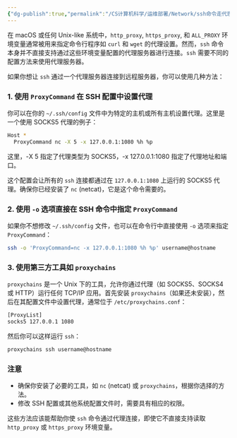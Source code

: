 ```yaml
---
{"dg-publish":true,"permalink":"/CS计算机科学/运维部署/Network/ssh命令走代理的方式/","created":"2024-04-20T15:32:28.000+08:00","updated":"2024-04-24T00:35:57.476+08:00"}
---
```



在 macOS 或任何 Unix-like 系统中，`http_proxy`, `https_proxy`, 和 `ALL_PROXY` 环境变量通常被用来指定命令行程序如 `curl` 和 `wget` 的代理设置。然而，`ssh` 命令本身并不直接支持通过这些环境变量配置的代理服务器进行连接。`ssh` 需要不同的配置方法来使用代理服务器。

如果你想让 `ssh` 通过一个代理服务器连接到远程服务器，你可以使用几种方法：

### 1. 使用 `ProxyCommand` 在 SSH 配置中设置代理

你可以在你的 `~/.ssh/config` 文件中为特定的主机或所有主机设置代理。这里是一个使用 SOCKS5 代理的例子：

```bash
Host *
  ProxyCommand nc -X 5 -x 127.0.0.1:1080 %h %p
```

这里，-X 5 指定了代理类型为 SOCKS5，-x 127.0.0.1:1080 指定了代理地址和端口。

这个配置会让所有的 `ssh` 连接都通过在 `127.0.0.1:1080` 上运行的 SOCKS5 代理。确保你已经安装了 `nc` (netcat)，它是这个命令需要的。

### 2. 使用 `-o` 选项直接在 SSH 命令中指定 `ProxyCommand`

如果你不想修改 `~/.ssh/config` 文件，也可以在命令行中直接使用 `-o` 选项来指定 `ProxyCommand`：

```bash
ssh -o 'ProxyCommand=nc -x 127.0.0.1:1080 %h %p' username@hostname
```

### 3. 使用第三方工具如 `proxychains`

`proxychains` 是一个 Unix 下的工具，允许你通过代理（如 SOCKS5、SOCKS4 或 HTTP）运行任何 TCP/IP 应用。首先安装 `proxychains`（如果还未安装），然后在其配置文件中设置代理，通常位于 `/etc/proxychains.conf`：

```bash
[ProxyList]
socks5 127.0.0.1 1080
```

然后你可以这样运行 `ssh`：

```bash
proxychains ssh username@hostname
```

### 注意

- 确保你安装了必要的工具，如 `nc` (netcat) 或 `proxychains`，根据你选择的方法。
- 修改 SSH 配置或其他系统配置文件时，需要具有相应的权限。

这些方法应该能帮助你使 `ssh` 命令通过代理连接，即使它不直接支持读取 `http_proxy` 或 `https_proxy` 环境变量。